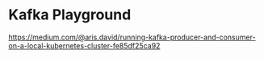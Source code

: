 # Kafka Playground

https://medium.com/@aris.david/running-kafka-producer-and-consumer-on-a-local-kubernetes-cluster-fe85df25ca92
